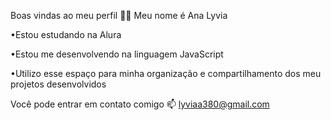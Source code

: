 Boas vindas ao meu perfil 💙💙
Meu nome é Ana Lyvia


•Estou estudando na Alura

•Estou me desenvolvendo na linguagem JavaScript

•Utilizo esse espaço para minha organização e compartilhamento dos meu projetos desenvolvidos

Você pode entrar em contato comigo 📫
lyviaa380@gmail.com
